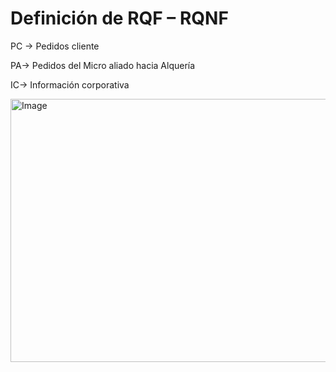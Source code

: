 # Definición de RQF – RQNF
PC → Pedidos cliente

PA-> Pedidos del Micro aliado hacia Alquería

IC-> Información corporativa

<img width="681" height="421" alt="Image" src="https://github.com/user-attachments/assets/dd0f6dbb-9d6c-45d6-b4a0-b42af95fad56" />
